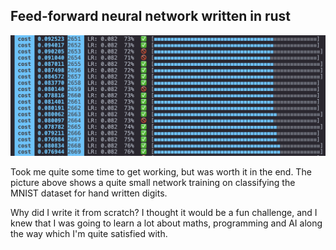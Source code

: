 ## Feed-forward neural network written in rust
<img src="./.github/term.png" >

Took me quite some time to get working, but was worth it in the end. The picture above shows a quite small network training on classifying the MNIST dataset for hand written digits.

Why did I write it from scratch? I thought it would be a fun challenge, and I knew that I was going to learn a lot about maths, programming and AI along the way which I'm quite satisfied with.